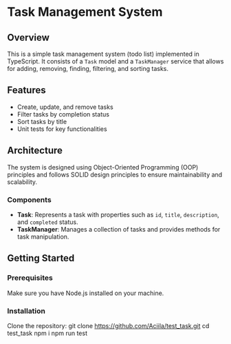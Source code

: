 # Task Management System

## Overview

This is a simple task management system (todo list) implemented in TypeScript. It consists of a `Task` model and a `TaskManager` service that allows for adding, removing, finding, filtering, and sorting tasks.

## Features

- Create, update, and remove tasks
- Filter tasks by completion status
- Sort tasks by title
- Unit tests for key functionalities

## Architecture

The system is designed using Object-Oriented Programming (OOP) principles and follows SOLID design principles to ensure maintainability and scalability.

### Components

- **Task**: Represents a task with properties such as `id`, `title`, `description`, and `completed` status.
- **TaskManager**: Manages a collection of tasks and provides methods for task manipulation.

## Getting Started

### Prerequisites

Make sure you have Node.js installed on your machine.

### Installation

Clone the repository:
git clone https://github.com/Aciila/test_task.git
cd test_task
npm i
npm run test
